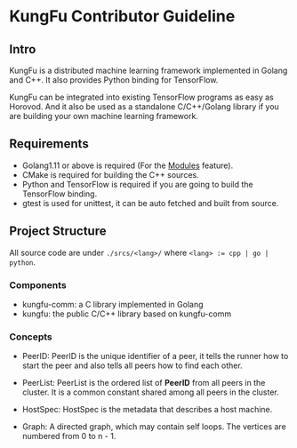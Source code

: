 # KungFu Contributor Guideline

## Intro

KungFu is a distributed machine learning framework implemented in Golang and C++.
It also provides Python binding for TensorFlow.

KungFu can be integrated into existing TensorFlow programs as easy as Horovod.
And it also be used as a standalone C/C++/Golang library if you are building
your own machine learning framework.

## Requirements

* Golang1.11 or above is required (For the [Modules](https://github.com/golang/go/wiki/Modules) feature).
* CMake is required for building the C++ sources.
* Python and TensorFlow is required if you are going to build the TensorFlow binding.
* gtest is used for unittest, it can be auto fetched and built from source.

## Project Structure

All source code are under `./srcs/<lang>/` where `<lang> := cpp | go | python`.

### Components

* kungfu-comm: a C library implemented in Golang
* kungfu: the public C/C++ library based on kungfu-comm

### Concepts

* PeerID: PeerID is the unique identifier of a peer, it tells the runner how to start the peer and also tells all peers how to find each other.

* PeerList: PeerList is the ordered list of **PeerID** from all peers in the cluster. It is a common constant shared among all peers in the cluster.

* HostSpec: HostSpec is the metadata that describes a host machine.

* Graph: A directed graph, which may contain self loops. The vertices are numbered from 0 to n - 1.

